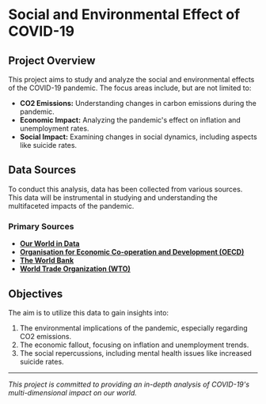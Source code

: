 # Social and Environmental Effect of COVID-19

## Project Overview
This project aims to study and analyze the social and environmental effects of the COVID-19 pandemic. The focus areas include, but are not limited to:
- **CO2 Emissions:** Understanding changes in carbon emissions during the pandemic.
- **Economic Impact:** Analyzing the pandemic's effect on inflation and unemployment rates.
- **Social Impact:** Examining changes in social dynamics, including aspects like suicide rates.

## Data Sources
To conduct this analysis, data has been collected from various sources. This data will be instrumental in studying and understanding the multifaceted impacts of the pandemic.

### Primary Sources
- **[Our World in Data](https://ourworldindata.org/)**
- **[Organisation for Economic Co-operation and Development (OECD)](https://data.oecd.org/)**
- **[The World Bank](https://data.worldbank.org/)**
- **[World Trade Organization (WTO)](https://stats.wto.org/)**

## Objectives
The aim is to utilize this data to gain insights into:
1. The environmental implications of the pandemic, especially regarding CO2 emissions.
2. The economic fallout, focusing on inflation and unemployment trends.
3. The social repercussions, including mental health issues like increased suicide rates.

---

*This project is committed to providing an in-depth analysis of COVID-19's multi-dimensional impact on our world.*
